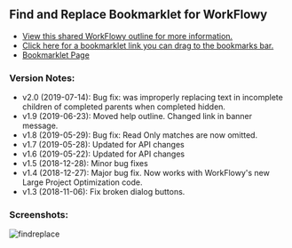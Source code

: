 ## Find and Replace Bookmarklet for WorkFlowy
- [View this shared WorkFlowy outline for more information.](https://workflowy.com/s/findreplace-bookmark/ynKNSb5dA77p2siT)
- [Click here for a bookmarklet link you can drag to the bookmarks bar.](https://rawbytz.blogspot.com/p/findreplace-bookmarklet-for-workflowy.html)
- [Bookmarklet Page](https://rawbytz.github.io/find-replace/)
### Version Notes:
- v2.0 (2019-07-14): Bug fix: was improperly replacing text in incomplete children of completed parents when completed hidden.
- v1.9 (2019-06-23): Moved help outline. Changed link in banner message.
- v1.8 (2019-05-29): Bug fix: Read Only matches are now omitted.
- v1.7 (2019-05-28): Updated for API changes
- v1.6 (2019-05-22): Updated for API changes
- v1.5 (2018-12-28): Minor bug fixes
- v1.4 (2018-12-27): Major bug fix. Now works with WorkFlowy's new Large Project Optimization code.
- v1.3 (2018-11-06): Fix broken dialog buttons.
### Screenshots:
![findreplace](https://i.imgur.com/OIWK68h.png)